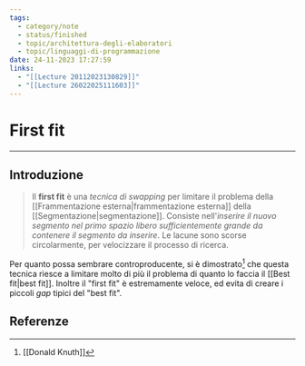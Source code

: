 ```yaml
---
tags:
  - category/note
  - status/finished
  - topic/architettura-degli-elaboratori
  - topic/linguaggi-di-programmazione
date: 24-11-2023 17:27:59
links:
  - "[[Lecture 20112023130829]]"
  - "[[Lecture 26022025111603]]"
---
```

# First fit
---
## Introduzione
> Il **first fit** è una _tecnica di swapping_ per limitare il problema della [[Frammentazione esterna|frammentazione esterna]] della [[Segmentazione|segmentazione]]. Consiste nell'_inserire il nuovo segmento nel primo spazio libero sufficientemente grande da contenere il segmento da inserire_. Le lacune sono scorse circolarmente, per velocizzare il processo di ricerca.

Per quanto possa sembrare controproducente, si è dimostrato[^1] che questa tecnica riesce a limitare molto di più il problema di quanto lo faccia il [[Best fit|best fit]]. Inoltre il "first fit" è estremamente veloce, ed evita di creare i piccoli _gap_ tipici del "best fit".

## Referenze
[^1]: [[Donald Knuth]]